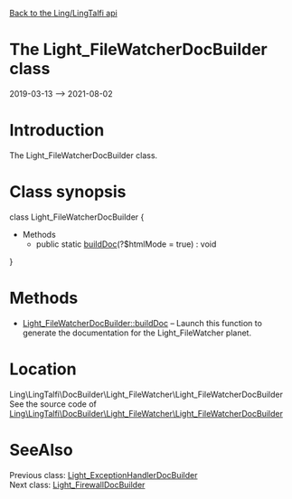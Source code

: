 [Back to the Ling/LingTalfi api](https://github.com/lingtalfi/LingTalfi/blob/master/doc/api/Ling/LingTalfi.md)



The Light_FileWatcherDocBuilder class
================
2019-03-13 --> 2021-08-02






Introduction
============

The Light_FileWatcherDocBuilder class.



Class synopsis
==============


class <span class="pl-k">Light_FileWatcherDocBuilder</span>  {

- Methods
    - public static [buildDoc](https://github.com/lingtalfi/LingTalfi/blob/master/doc/api/Ling/LingTalfi/DocBuilder/Light_FileWatcher/Light_FileWatcherDocBuilder/buildDoc.md)(?$htmlMode = true) : void

}






Methods
==============

- [Light_FileWatcherDocBuilder::buildDoc](https://github.com/lingtalfi/LingTalfi/blob/master/doc/api/Ling/LingTalfi/DocBuilder/Light_FileWatcher/Light_FileWatcherDocBuilder/buildDoc.md) &ndash; Launch this function to generate the documentation for the Light_FileWatcher planet.





Location
=============
Ling\LingTalfi\DocBuilder\Light_FileWatcher\Light_FileWatcherDocBuilder<br>
See the source code of [Ling\LingTalfi\DocBuilder\Light_FileWatcher\Light_FileWatcherDocBuilder](https://github.com/lingtalfi/LingTalfi/blob/master/DocBuilder/Light_FileWatcher/Light_FileWatcherDocBuilder.php)



SeeAlso
==============
Previous class: [Light_ExceptionHandlerDocBuilder](https://github.com/lingtalfi/LingTalfi/blob/master/doc/api/Ling/LingTalfi/DocBuilder/Light_ExceptionHandler/Light_ExceptionHandlerDocBuilder.md)<br>Next class: [Light_FirewallDocBuilder](https://github.com/lingtalfi/LingTalfi/blob/master/doc/api/Ling/LingTalfi/DocBuilder/Light_Firewall/Light_FirewallDocBuilder.md)<br>

